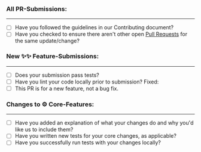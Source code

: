### All PR-Submissions:

---

- [ ] Have you followed the guidelines in our Contributing document?
- [ ] Have you checked to ensure there aren't other open
      [Pull Requests](https://github.com/Anselmoo/spectrafit/pulls) for the same
      update/change?

<!-- You can erase any parts of this template not applicable to your Pull Request. -->

### New ✨✨ Feature-Submissions:

---

- [ ] Does your submission pass tests?
- [ ] Have you lint your code locally prior to submission? Fixed:
- [ ] This PR is for a new feature, not a bug fix.

### Changes to ⚙️ Core-Features:

---

- [ ] Have you added an explanation of what your changes do and why you'd like
      us to include them?
- [ ] Have you written new tests for your core changes, as applicable?
- [ ] Have you successfully run tests with your changes locally?
